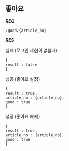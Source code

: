 ## 좋아요
***REQ***

```
/good/{article_no}
```

***RES***

실패 (로그인 세션이 없을때)

```
{
result : false
}
```

성공 (좋아요 설정)

```
{
result : true,
article_no : {article_no},
good : true
}
```

성공 (좋아요 해제)

```
{
result : true,
article_no : {article_no},
good : true
}
